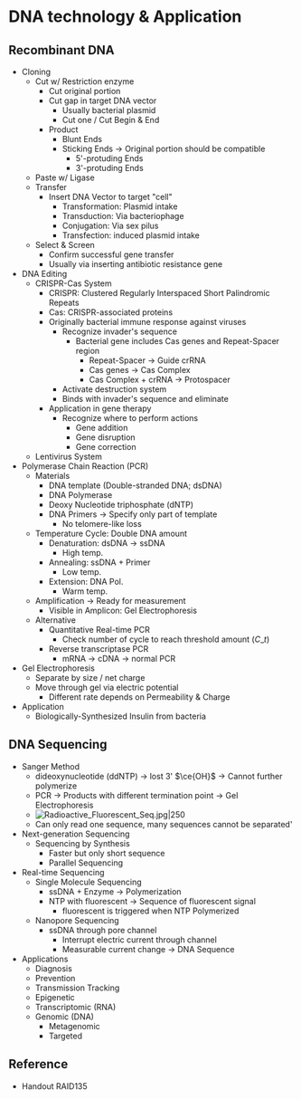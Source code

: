 # DNA technology & Application

## Recombinant DNA

* Cloning
  * Cut w/ Restriction enzyme
    * Cut original portion
    * Cut gap in target DNA vector
      * Usually bacterial plasmid
      * Cut one / Cut Begin & End
    * Product
      * Blunt Ends
      * Sticking Ends → Original portion should be compatible
        * 5'-protuding Ends
        * 3'-protuding Ends
  * Paste w/ Ligase
  * Transfer
    * Insert DNA Vector to target "cell"
      * Transformation: Plasmid intake
      * Transduction: Via bacteriophage
      * Conjugation: Via sex pilus
      * Transfection: induced plasmid intake
  * Select & Screen
    * Confirm successful gene transfer
    * Usually via inserting antibiotic resistance gene
* DNA Editing
  * CRISPR-Cas System
    * CRISPR: Clustered Regularly Interspaced Short Palindromic Repeats
    * Cas: CRISPR-associated proteins
    * Originally bacterial immune response against viruses
      * Recognize invader's sequence
        * Bacterial gene includes Cas genes and Repeat-Spacer region
          * Repeat-Spacer → Guide crRNA
          * Cas genes → Cas Complex
          * Cas Complex + crRNA → Protospacer
      * Activate destruction system
      * Binds with invader's sequence and eliminate
    * Application in gene therapy
      * Recognize where to perform actions
        * Gene addition
        * Gene disruption
        * Gene correction
  * Lentivirus System
* Polymerase Chain Reaction (PCR)
  * Materials
    * DNA template (Double-stranded DNA; dsDNA)
    * DNA Polymerase
    * Deoxy Nucleotide triphosphate (dNTP)
    * DNA Primers → Specify only part of template
      * No telomere-like loss
  * Temperature Cycle: Double DNA amount
    * Denaturation: dsDNA → ssDNA
      * High temp.
    * Annealing: ssDNA + Primer
      * Low temp.
    * Extension: DNA Pol.
      * Warm temp.
  * Amplification → Ready for measurement
    * Visible in Amplicon: Gel Electrophoresis
  * Alternative
    * Quantitative Real-time PCR
      * Check number of cycle to reach threshold amount ($C\_{t}$)
    * Reverse transcriptase PCR
      * mRNA → cDNA → normal PCR
* Gel Electrophoresis
  * Separate by size / net charge
  * Move through gel via electric potential
    * Different rate depends on Permeability & Charge
* Application
  * Biologically-Synthesized Insulin from bacteria

## DNA Sequencing

* Sanger Method
  * dideoxynucleotide (ddNTP) → lost 3' $\ce{OH}$ → Cannot further polymerize
  * PCR → Products with different termination point → Gel Electrophoresis
  * ![Radioactive_Fluorescent_Seq.jpg|250](https://upload.wikimedia.org/wikipedia/commons/3/3d/Radioactive_Fluorescent_Seq.jpg)
  * Can only read one sequence, many sequences cannot be separated'
* Next-generation Sequencing
  * Sequencing by Synthesis
    * Faster but only short sequence
    * Parallel Sequencing
* Real-time Sequencing
  * Single Molecule Sequencing
    * ssDNA + Enzyme → Polymerization
    * NTP with fluorescent → Sequence of fluorescent signal
      * fluorescent is triggered when NTP Polymerized
  * Nanopore Sequencing
    * ssDNA through pore channel
      * Interrupt electric current through channel
      * Measurable current change → DNA Sequence
* Applications
  * Diagnosis
  * Prevention
  * Transmission Tracking
  * Epigenetic
  * Transcriptomic (RNA)
  * Genomic (DNA)
    * Metagenomic
    * Targeted

## Reference

* Handout RAID135

